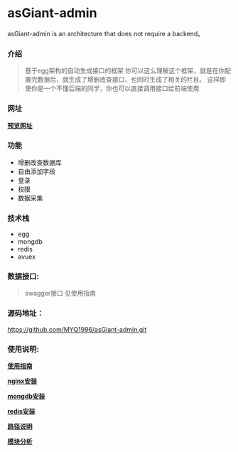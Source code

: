 # asGiant-admin

asGiant-admin is an architecture that does not require a backend。

### 介绍
> 基于egg架构的自动生成接口的框架
> 你可以这么理解这个框架，就是在你配置完数据后，就生成了增删改查接口，也同时生成了相关的栏目。
> 这样即使你是一个不懂后端的同学，你也可以直接调用接口给前端使用

### 网址
<a href="http://admin.shanghai70.com" target="_blank"><strong>预览网址</strong></a>

### 功能
- 增删改查数据库
- 自由添加字段
- 登录
- 权限
- 数据采集

### 技术栈
- egg
- mongdb
- redis
- avuex

### 数据接口:
> swagger接口 见使用指南

### 源码地址：
https://github.com/MYQ1996/asGiant-admin.git

### 使用说明:
<a href="https://github.com/MYQ1996/asGiant-admin/blob/master/document/guide.md"><strong>使用指南</strong></a>

<a href="https://github.com/MYQ1996/asGiant-admin/blob/master/document/nginx.md"><strong>nginx安装</strong></a>

<a href="https://github.com/MYQ1996/asGiant-admin/blob/master/document/mongodb.md"><strong>mongdb安装</strong></a>

<a href="https://github.com/MYQ1996/asGiant-admin/blob/master/document/redis.md"><strong>redis安装</strong></a>

<a href="https://github.com/MYQ1996/asGiant-admin/blob/master/document/directory.md"><strong>路径说明</strong></a>

<a href="https://github.com/MYQ1996/asGiant-admin/blob/master/document/installation.md"><strong>模块分析</strong></a>